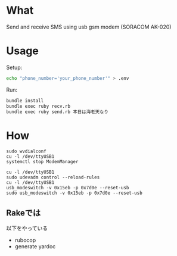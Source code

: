 # What

Send and receive SMS using usb gsm modem (SORACOM AK-020)

# Usage

Setup:
```bash
echo "phone_number='your_phone_number'" > .env
```
Run:
```bash
bundle install  
bundle exec ruby recv.rb  
bundle exec ruby send.rb 本日は海老天なり
```
# How

```
sudo wvdialconf
cu -l /dev/ttyUSB1
systemctl stop ModemManager

cu -l /dev/ttyUSB1
sudo udevadm control --reload-rules
cu -l /dev/ttyUSB1
usb_modeswitch -v 0x15eb -p 0x7d0e --reset-usb
sudo usb_modeswitch -v 0x15eb -p 0x7d0e --reset-usb
```

## Rakeでは
以下をやっている
- rubocop
- generate yardoc
